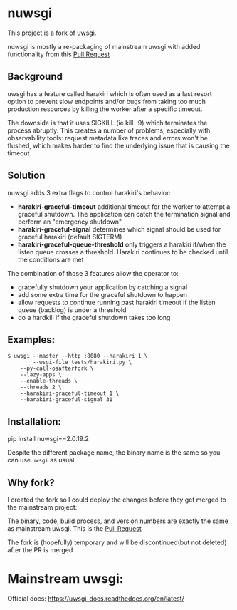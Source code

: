 # nuwsgi

This project is a fork of [uwsgi](https://uwsgi-docs.readthedocs.org/en/latest/).

nuwsgi is mostly a re-packaging of mainstream uwsgi with added functionality
from this [Pull Request](https://github.com/unbit/uwsgi/pull/2311)

## Background

uwsgi has a feature called harakiri which is often used as a last resort option
to prevent slow endpoints and/or bugs from taking too much production resources
by killing the worker after a specific timeout.

The downside is that it uses SIGKILL (ie kill -9) which terminates the process
abruptly. This creates a number of problems, especially with observability
tools: request metadata like traces and errors won't be flushed, which makes
harder to find the underlying issue that is causing the timeout.

## Solution

nuwsgi adds 3 extra flags to control harakiri's behavior:

- **harakiri-graceful-timeout** additional timeout for the worker to attempt a
graceful shutdown. The application can catch the termination signal and
perform an "emergency shutdown"
- **harakiri-graceful-signal** determines which signal should be used for
graceful harakiri (default SIGTERM)
- **harakiri-graceful-queue-threshold** only triggers a harakiri if/when the
listen queue crosses a threshold. Harakiri continues to be checked until the
conditions are met

The combination of those 3 features allow the operator to:

- gracefully shutdown your application by catching a signal
- add some extra time for the graceful shutdown to happen
- allow requests to continue running past harakiri timeout if the
  listen queue (backlog) is under a threshold
- do a hardkill if the graceful shutdown takes too long

## Examples:

```
$ uwsgi --master --http :8080 --harakiri 1 \
        --wsgi-file tests/harakiri.py \
	--py-call-osafterfork \
	--lazy-apps \
	--enable-threads \
	--threads 2 \
	--harakiri-graceful-timeout 1 \
	--harakiri-graceful-signal 31
```
## Installation:

pip install nuwsgi==2.0.19.2

Despite the different package name, the binary name is the same so you can use
`uwsgi` as usual. 

## Why fork?

I created the fork so I could deploy the changes before they get merged to the
mainstream project:

The binary, code, build process, and version numbers are exactly the same as
mainstream uwsgi. This is the [Pull Request](https://github.com/unbit/uwsgi/pull/2311)

The fork is (hopefully) temporary and will be discontinued(but not deleted)
after the PR is merged

# Mainstream uwsgi:

Official docs: https://uwsgi-docs.readthedocs.org/en/latest/
